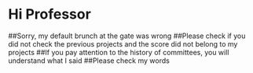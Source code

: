 
# Hi Professor
##Sorry, my default brunch at the gate was wrong
##Please check if you did not check the previous projects and the score did not belong to my projects
##If you pay attention to the history of committees, you will understand what I said
##Please check my words


